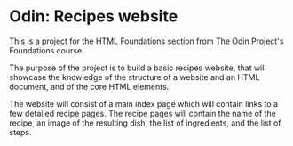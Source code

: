 # Odin: Recipes website
This is a project for the HTML Foundations section from The Odin Project's Foundations course.

The purpose of the project is to build a basic recipes website, that will showcase the knowledge of the structure of a website and an HTML document, and of the core HTML elements.

The website will consist of a main index page which will contain links to a few detailed recipe pages. The recipe pages will contain the name of the recipe, an image of the resulting dish, the list of ingredients, and the list of steps.